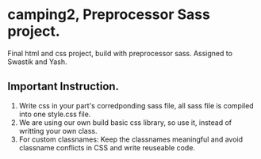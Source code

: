 # camping2, Preprocessor Sass project. 
Final html and css project, build with preprocessor sass. Assigned to Swastik and Yash.

## Important Instruction.
1. Write css in your part's corredponding sass file, all sass file is compiled into one style.css file.
2. We are using our own build basic css library, so use it, instead of writting your own class.
3. For custom classnames: Keep the classnames meaningful and avoid classname conflicts in CSS and write reuseable code.
